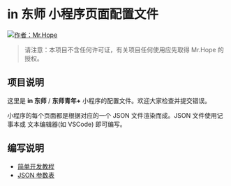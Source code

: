 # in 东师 小程序页面配置文件

[![作者：Mr.Hope](https://img.shields.io/badge/作者-Mr.Hope-blue.svg?style=for-the-badge)](https://mrhope.site)

> 请注意：本项目不含任何许可证，有关项目任何使用应先取得 Mr.Hope 的授权。

## 项目说明

这里是 **in 东师** / **东师青年\+** 小程序的配置文件。欢迎大家检查并提交错误。

小程序的每个页面都是根据对应的一个 JSON 文件渲染而成。JSON 文件使用记事本或 文本编辑器(如 VSCode) 即可编写。

## 编写说明

- [简单开发教程](https://mrhope.site/code/miniProgram/framework/simpleDebug/)
- [JSON 参数表](https://mrhope.site/code/miniProgram/framework/tagList/)
